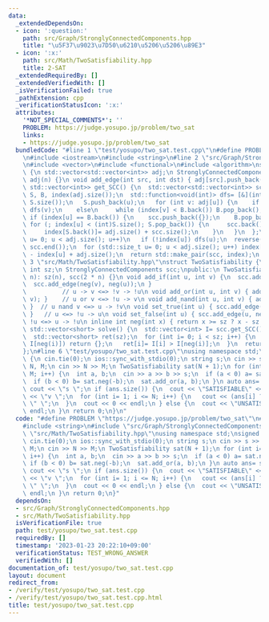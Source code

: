 ```yaml
---
data:
  _extendedDependsOn:
  - icon: ':question:'
    path: src/Graph/StronglyConnectedComponents.hpp
    title: "\u5F37\u9023\u7D50\u6210\u5206\u5206\u89E3"
  - icon: ':x:'
    path: src/Math/TwoSatisfiability.hpp
    title: 2-SAT
  _extendedRequiredBy: []
  _extendedVerifiedWith: []
  _isVerificationFailed: true
  _pathExtension: cpp
  _verificationStatusIcon: ':x:'
  attributes:
    '*NOT_SPECIAL_COMMENTS*': ''
    PROBLEM: https://judge.yosupo.jp/problem/two_sat
    links:
    - https://judge.yosupo.jp/problem/two_sat
  bundledCode: "#line 1 \"test/yosupo/two_sat.test.cpp\"\n#define PROBLEM \"https://judge.yosupo.jp/problem/two_sat\"\
    \n#include <iostream>\n#include <string>\n#line 2 \"src/Graph/StronglyConnectedComponents.hpp\"\
    \n#include <vector>\n#include <functional>\n#include <algorithm>\nstruct StronglyConnectedComponents\
    \ {\n std::vector<std::vector<int>> adj;\n StronglyConnectedComponents(int n):\
    \ adj(n) {}\n void add_edge(int src, int dst) { adj[src].push_back(dst); }\n std::pair<std::vector<std::vector<int>>,\
    \ std::vector<int>> get_SCC() {\n  std::vector<std::vector<int>> scc;\n  std::vector<int>\
    \ S, B, index(adj.size());\n  std::function<void(int)> dfs= [&](int u) {\n   B.push_back(index[u]=\
    \ S.size());\n   S.push_back(u);\n   for (int v: adj[u]) {\n    if (!index[v])\
    \ dfs(v);\n    else\n     while (index[v] < B.back()) B.pop_back();\n   }\n  \
    \ if (index[u] == B.back()) {\n    scc.push_back({});\n    B.pop_back();\n   \
    \ for (; index[u] < (int)S.size(); S.pop_back()) {\n     scc.back().push_back(S.back());\n\
    \     index[S.back()]= adj.size() + scc.size();\n    }\n   }\n  };\n  for (std::size_t\
    \ u= 0; u < adj.size(); u++)\n   if (!index[u]) dfs(u);\n  reverse(scc.begin(),\
    \ scc.end());\n  for (std::size_t u= 0; u < adj.size(); u++) index[u]= scc.size()\
    \ - index[u] + adj.size();\n  return std::make_pair(scc, index);\n }\n};\n#line\
    \ 3 \"src/Math/TwoSatisfiability.hpp\"\nstruct TwoSatisfiability {\nprivate:\n\
    \ int sz;\n StronglyConnectedComponents scc;\npublic:\n TwoSatisfiability(int\
    \ n): sz(n), scc(2 * n) {}\n void add_if(int u, int v) {\n  scc.add_edge(u, v);\n\
    \  scc.add_edge(neg(v), neg(u));\n }                                         \
    \          // u -> v <=> !v -> !u\n void add_or(int u, int v) { add_if(neg(u),\
    \ v); }    // u or v <=> !u -> v\n void add_nand(int u, int v) { add_if(u, neg(v));\
    \ }  // u nand v <=> u -> !v\n void set_true(int u) { scc.add_edge(neg(u), u);\
    \ }   // u <=> !u -> u\n void set_false(int u) { scc.add_edge(u, neg(u)); }  //\
    \ !u <=> u -> !u\n inline int neg(int x) { return x >= sz ? x - sz : x + sz; }\n\
    \ std::vector<short> solve() {\n  std::vector<int> I= scc.get_SCC().second;\n\
    \  std::vector<short> ret(sz);\n  for (int i= 0; i < sz; i++) {\n   if (I[i] ==\
    \ I[neg(i)]) return {};\n   ret[i]= I[i] > I[neg(i)];\n  }\n  return ret;\n }\n\
    };\n#line 6 \"test/yosupo/two_sat.test.cpp\"\nusing namespace std;\nsigned main()\
    \ {\n cin.tie(0);\n ios::sync_with_stdio(0);\n string s;\n cin >> s >> s;\n int\
    \ N, M;\n cin >> N >> M;\n TwoSatisfiability sat(N + 1);\n for (int i= 0; i <\
    \ M; i++) {\n  int a, b;\n  cin >> a >> b >> s;\n  if (a < 0) a= sat.neg(-a);\n\
    \  if (b < 0) b= sat.neg(-b);\n  sat.add_or(a, b);\n }\n auto ans= sat.solve();\n\
    \ cout << \"s \";\n if (ans.size()) {\n  cout << \"SATISFIABLE\" << endl;\n  cout\
    \ << \"v \";\n  for (int i= 1; i <= N; i++) {\n   cout << (ans[i] ? i : -i) <<\
    \ \" \";\n  }\n  cout << 0 << endl;\n } else {\n  cout << \"UNSATISFIABLE\" <<\
    \ endl;\n }\n return 0;\n}\n"
  code: "#define PROBLEM \"https://judge.yosupo.jp/problem/two_sat\"\n#include <iostream>\n\
    #include <string>\n#include \"src/Graph/StronglyConnectedComponents.hpp\"\n#include\
    \ \"src/Math/TwoSatisfiability.hpp\"\nusing namespace std;\nsigned main() {\n\
    \ cin.tie(0);\n ios::sync_with_stdio(0);\n string s;\n cin >> s >> s;\n int N,\
    \ M;\n cin >> N >> M;\n TwoSatisfiability sat(N + 1);\n for (int i= 0; i < M;\
    \ i++) {\n  int a, b;\n  cin >> a >> b >> s;\n  if (a < 0) a= sat.neg(-a);\n \
    \ if (b < 0) b= sat.neg(-b);\n  sat.add_or(a, b);\n }\n auto ans= sat.solve();\n\
    \ cout << \"s \";\n if (ans.size()) {\n  cout << \"SATISFIABLE\" << endl;\n  cout\
    \ << \"v \";\n  for (int i= 1; i <= N; i++) {\n   cout << (ans[i] ? i : -i) <<\
    \ \" \";\n  }\n  cout << 0 << endl;\n } else {\n  cout << \"UNSATISFIABLE\" <<\
    \ endl;\n }\n return 0;\n}"
  dependsOn:
  - src/Graph/StronglyConnectedComponents.hpp
  - src/Math/TwoSatisfiability.hpp
  isVerificationFile: true
  path: test/yosupo/two_sat.test.cpp
  requiredBy: []
  timestamp: '2023-01-23 20:22:10+09:00'
  verificationStatus: TEST_WRONG_ANSWER
  verifiedWith: []
documentation_of: test/yosupo/two_sat.test.cpp
layout: document
redirect_from:
- /verify/test/yosupo/two_sat.test.cpp
- /verify/test/yosupo/two_sat.test.cpp.html
title: test/yosupo/two_sat.test.cpp
---
```

